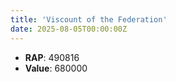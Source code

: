 ```yaml
---
title: 'Viscount of the Federation'
date: 2025-08-05T00:00:00Z
---
```

- **RAP**: 490816
- **Value**: 680000
